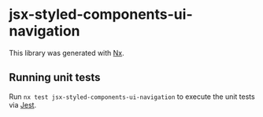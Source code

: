 # jsx-styled-components-ui-navigation

This library was generated with [Nx](https://nx.dev).

## Running unit tests

Run `nx test jsx-styled-components-ui-navigation` to execute the unit tests via [Jest](https://jestjs.io).
